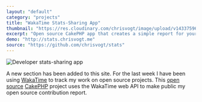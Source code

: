 ```yaml
---
layout: "default"
category: "projects"
title: "WakaTime Stats-Sharing App"
thumbnail: "https://res.cloudinary.com/chrisvogt/image/upload/v1433759656/chrisvogt-me/thumb/stats.png"
excerpt: "Open source CakePHP app that creates a simple report for your open source contributions. Uses WakaTime for time tracking."
demo: "http://stats.chrisvogt.me"
source: "https://github.com/chrisvogt/stats"
---
```


<div class="col-xs-12 col-md-4 pull-right">
  <img src="https://cdn.rawgit.com/chrisvogt/stats/develop/webroot/img/screenshot.png" class="img img-thumbnail img-responsive" alt="Developer stats-sharing app">
</div>

A new section has been added to this site. For the last week I have been using <a href="http://www.wakatime.com">WakaTime</a> to track my work on open source projects. This <a href="http://en.wikipedia.org/wiki/MIT_License">open source</a> <a href="http://cakephp.org">CakePHP</a> project uses the WakaTime web API to make public my open source contribution report.
